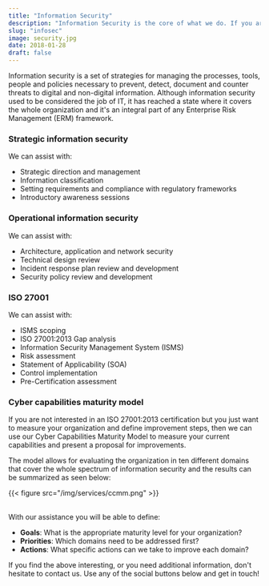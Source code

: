 ```yaml
---
title: "Information Security"
description: "Information Security is the core of what we do. If you are looking for ISO 27001 assistance, measuring your cyber capabilities, improving your security posture, or for a general health check, this is the section for you"
slug: "infosec"
image: security.jpg
date: 2018-01-28
draft: false
---
```


Information security is a set of strategies for managing the processes, tools, people and policies necessary to prevent, detect, document and counter threats to digital and non-digital information. Although information security used to be considered the job of IT, it has reached a state where it covers the whole organization and it's an integral part of any Enterprise Risk Management (ERM) framework.

### Strategic information security
We can assist with:

* Strategic direction and management
* Information classification
* Setting requirements and compliance with regulatory frameworks
* Introductory awareness sessions

### Operational information security
We can assist with: 

* Architecture, application and network security
* Technical design review
* Incident response plan review and development
* Security policy review and development

### ISO 27001
We can assist with:

* ISMS scoping
* ISO 27001:2013 Gap analysis
* Information Security Management System (ISMS)
* Risk assessment
* Statement of Applicability (SOA)
* Control implementation
* Pre-Certification assessment


### Cyber capabilities maturity model
If you are not interested in an ISO 27001:2013 certification but you just want to measure your organization and define improvement steps, then we can use our Cyber Capabilities Maturity Model to measure your current capabilities and present a proposal for improvements. 

The model allows for evaluating the organization in ten different domains that cover the whole spectrum of information security and the results can be summarized as seen below:

{{< figure src="/img/services/ccmm.png" >}}

<br/>
With our assistance you will be able to define:

* **Goals**: What is the appropriate maturity level for your organization?
* **Priorities**: Which domains need to be addressed first?
* **Actions**: What specific actions can we take to improve each domain?

If you find the above interesting, or you need additional information, don't hesitate to contact us. Use any of the social buttons below and get in touch!

